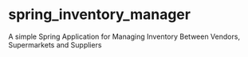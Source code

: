 # spring_inventory_manager
A simple Spring Application for Managing Inventory Between Vendors, Supermarkets and Suppliers
